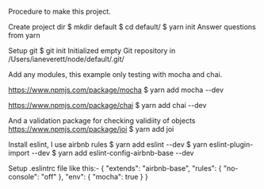 Procedure to make this project.

Create project dir
$ mkdir default
$ cd default/
$ yarn init
Answer questions from yarn

Setup git
$ git init
Initialized empty Git repository in /Users/ianeverett/node/default/.git/

Add any modules, this example only testing with mocha and chai.

https://www.npmjs.com/package/mocha
$ yarn add mocha --dev

https://www.npmjs.com/package/chai
$ yarn add chai --dev

And a validation package for checking validiity of objects
https://www.npmjs.com/package/joi
$ yarn add joi

Install eslint, I use airbnb rules
$ yarn add eslint --dev
$ yarn eslint-plugin-import  --dev
$ yarn add eslint-config-airbnb-base  --dev

Setup .eslintrc file like this:-
{
  "extends": "airbnb-base",
  "rules": {
    "no-console": "off"
  },
  "env": {
    "mocha": true
  }
}


